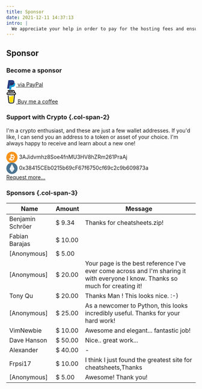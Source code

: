```yaml
---
title: Sponsor
date: 2021-12-11 14:37:13
intro: |
  We appreciate your help in order to pay for the hosting fees and ensuring I can spend enough time to create and optimize the cheatsheet webpage.
---
```


## Sponsor

### Become a sponsor

<div class="flex justify-center w-full py-5">
    <a class="flex items-center w-3/5 px-4 py-3 rounded-xl bg-[#2f6eb4]" target="_blank" rel="noopener external nofollow noreferrer" href="https://paypal.me/fechinmr">
        <svg class="icon" style="width:26px;vertical-align:middle;fill:currentColor;overflow:hidden" viewBox="0 0 1024 1024" version="1.1" xmlns="http://www.w3.org/2000/svg" p-id="6144"><path d="M841.813333 253.269333c-.938667 5.888-2.005333 11.946667-3.2 18.176-40.576 209.749333-179.498667 282.24-356.864 282.24H391.424a43.946667 43.946667 0 0 0-43.349333 37.376l-46.250667 295.210667-13.098667 83.626667a23.338667 23.338667 0 0 0 22.784 26.88h160.213334a38.613333 38.613333 0 0 0 38.058666-32.682667l1.578667-8.192 30.165333-192.64 1.962667-10.538667a38.613333 38.613333 0 0 1 38.058667-32.768h23.936c155.221333 0 276.736-63.445333 312.234666-246.954666 14.848-76.672 7.168-140.714667-32.085333-185.728a153.301333 153.301333 0 0 0-43.861333-34.005334z" fill="#179BD7" p-id="6145"></path><path d="M799.317333 236.202667a318.464 318.464 0 0 0-39.509333-8.789334 498.474667 498.474667 0 0 0-79.616-5.845333h-241.28a38.528 38.528 0 0 0-38.058667 32.768L349.525333 581.546667l-1.450666 9.514666a43.946667 43.946667 0 0 1 43.349333-37.376h90.325333c177.365333 0 316.288-72.533333 356.864-282.24 1.237333-6.229333 2.261333-12.288 3.157334-18.176a215.68 215.68 0 0 0-42.453334-17.066666z" fill="#222D65" p-id="6146" data-spm-anchor-id="a313x.7781069.0.i0" class=""></path><path d="M400.853333 254.293333a38.442667 38.442667 0 0 1 38.058667-32.725333h241.28c28.586667 0 55.296 1.877333 79.616 5.845333 16.512 2.602667 32.768 6.528 48.64 11.690667 11.946667 3.968 23.082667 8.704 33.365333 14.165333 12.074667-77.525333-.085333-130.304-41.770666-178.133333C754.133333 22.528 671.274667 0 565.248 0H257.365333c-21.632 0-40.106667 15.872-43.477333 37.418667L85.674667 855.466667a26.752 26.752 0 0 0 5.973333 21.461333c5.034667 5.888 12.373333 9.301333 20.096 9.344h190.08l47.701333-304.725333 51.328-327.253334z" fill="#253B80" p-id="6147"></path></svg>
        <span class="ml-3 text-white text-xl font-semibold leading-none">via PayPal</span>
    </a>
</div>
<div class="flex justify-center w-full pb-5">
    <a href="https://www.buymeacoffee.com/randy8080" class="flex items-center w-3/5 px-4 py-1.5 rounded-xl bg-[#90d4b7] line-through decoration-pink-500">
        <svg width="26" viewBox="0 0 25 35" fill="none" xmlns="http://www.w3.org/2000/svg"><path d="M22.0672 8.1281 22.0437 8.11426 21.9893 8.09766C22.0112 8.11614 22.0386 8.12685 22.0672 8.1281Z" fill="black"></path><path d="M22.4111 10.5781 22.3848 10.5855 22.4111 10.5781Z" fill="black"></path><path d="M22.0735 8.11128C22.0708 8.11093 22.0681 8.11029 22.0655 8.10938 22.0654 8.11115 22.0654 8.11293 22.0655 8.1147 22.0685 8.11432 22.0712 8.11313 22.0735 8.11128Z" fill="black"></path><path d="M22.3877 10.5647 22.4274 10.5421 22.4421 10.5338 22.4555 10.5195C22.4303 10.5304 22.4074 10.5457 22.3877 10.5647Z" fill="black"></path><path d="M22.1334 8.1762 22.0947 8.1393 22.0684 8.125C22.0825 8.14993 22.1058 8.16832 22.1334 8.1762Z" fill="black"></path><path d="M12.3836 31.9453C12.3526 31.9587 12.3255 31.9796 12.3047 32.0062L12.3291 31.9905C12.3457 31.9753 12.3693 31.9573 12.3836 31.9453Z" fill="black"></path><path d="M18.0497 30.8309C18.0497 30.7958 18.0326 30.8023 18.0368 30.9268 18.0368 30.9167 18.0409 30.9065 18.0428 30.8969 18.0451 30.8747 18.0469 30.853 18.0497 30.8309Z" fill="black"></path><path d="M17.4617 31.9453C17.4307 31.9587 17.4036 31.9796 17.3828 32.0062L17.4073 31.9905C17.4239 31.9753 17.4474 31.9573 17.4617 31.9453Z" fill="black"></path><path d="M8.39845 32.2145C8.37496 32.1941 8.34619 32.1807 8.31543 32.1758 8.34034 32.1878 8.36524 32.1998 8.38185 32.209L8.39845 32.2145Z" fill="black"></path><path d="M7.50541 31.3533C7.50173 31.317 7.49058 31.2818 7.47266 31.25 7.48535 31.2831 7.49598 31.317 7.50448 31.3515L7.50541 31.3533Z" fill="black"></path><path d="M13.5278 15.9814C12.2963 16.5086 10.8987 17.1064 9.08736 17.1064 8.32963 17.1048 7.57558 17.0009 6.8457 16.7973L8.09845 29.6592C8.14279 30.1968 8.38769 30.698 8.78452 31.0634 9.18134 31.4288 9.70106 31.6316 10.2405 31.6315 10.2405 31.6315 12.0167 31.7237 12.6094 31.7237 13.2474 31.7237 15.1601 31.6315 15.1601 31.6315 15.6995 31.6315 16.2191 31.4286 16.6158 31.0633 17.0125 30.6979 17.2574 30.1967 17.3017 29.6592L18.6435 15.4463C18.0439 15.2415 17.4387 15.1055 16.7565 15.1055 15.5767 15.105 14.626 15.5114 13.5278 15.9814Z" fill="#FFDD00"></path><path d="M2.96582 10.5039 2.98704 10.5237 3.00088 10.532C2.99022 10.5215 2.97847 10.512 2.96582 10.5039Z" fill="black"></path><path d="M24.4376 9.31226 24.249 8.36071C24.0797 7.50694 23.6955 6.70022 22.8191 6.39164 22.5382 6.29294 22.2195 6.2505 22.0041 6.04617 21.7887 5.84184 21.725 5.5245 21.6752 5.23023 21.583 4.6901 21.4963 4.14952 21.4017 3.61033 21.3201 3.14677 21.2555 2.62602 21.0428 2.20075 20.7661 1.62973 20.1918 1.29579 19.6208 1.07485 19.3282.965622 19.0296.873222 18.7265.798101 17.2998.421723 15.7999.283349 14.3322.204476 12.5705.107269 10.8042.136556 9.04673.292113 7.73863.411114 6.36089.555024 5.11783 1.00751 4.6635 1.1731 4.19533 1.37189 3.84986 1.7229 3.42597 2.15417 3.2876 2.82113 3.5971 3.35894 3.81711 3.74086 4.1898 4.01069 4.58509 4.18919 5.09997 4.41919 5.63769 4.5942 6.18931 4.71132 7.72526 5.0508 9.3161 5.1841 10.8853 5.24083 12.6245 5.31103 14.3665 5.25414 16.0974 5.07063 16.5254 5.02359 16.9527 4.96716 17.3792 4.90136 17.8815 4.82433 18.2039 4.16751 18.0558 3.70995 17.8787 3.16292 17.4027 2.95074 16.8644 3.0333 16.7851 3.04576 16.7062 3.05729 16.6269 3.06882L16.5697 3.07712C16.3873 3.10019 16.205 3.12171 16.0226 3.1417 15.646 3.18229 15.2683 3.2155 14.8898 3.24133 14.042 3.30037 13.192 3.32758 12.3423 3.32896 11.5075 3.32896 10.6722 3.30544 9.83916 3.25055 9.45909 3.22564 9.07994 3.19397 8.70172 3.15553 8.52967 3.13755 8.35809 3.11864 8.18651 3.09742L8.02322 3.07666 7.98771 3.07159 7.81843 3.04714C7.4725 2.99502 7.12656 2.93506 6.78431 2.86264 6.74978 2.85498 6.71889 2.83577 6.69675 2.80818 6.67461 2.78059 6.66254 2.74627 6.66254 2.71089 6.66254 2.67552 6.67461 2.6412 6.69675 2.61361 6.71889 2.58602 6.74978 2.5668 6.78431 2.55914H6.79077C7.08735 2.49595 7.38624 2.44199 7.68605 2.39494 7.78599 2.37926 7.88623 2.36388 7.98679 2.34881H7.98955C8.17728 2.33636 8.36593 2.30269 8.55274 2.28055 10.178 2.11149 11.813 2.05386 13.4461 2.10804 14.239 2.13111 15.0314 2.17769 15.8206 2.25795 15.9903 2.27548 16.1592 2.29393 16.328 2.31468 16.3926 2.32252 16.4576 2.33175 16.5226 2.33959L16.6536 2.3585C17.0355 2.41539 17.4154 2.48442 17.7934 2.5656 18.3533 2.68737 19.0724 2.72704 19.3215 3.3405 19.4008 3.53514 19.4368 3.75147 19.4806 3.9558L19.5364 4.2164C19.5379 4.22108 19.5389 4.22586 19.5396 4.2307 19.6716 4.8457 19.8036 5.46069 19.9359 6.07569 19.9455 6.12112 19.9458 6.16806 19.9365 6.21359 19.9273 6.25911 19.9087 6.30224 19.8821 6.34028 19.8554 6.37832 19.8212 6.41046 19.7816 6.4347 19.7419 6.45893 19.6977 6.47474 19.6517 6.48113H19.648L19.5673 6.4922 19.4875 6.50281C19.2348 6.53571 18.9817 6.56646 18.7283 6.59506 18.2292 6.65194 17.7294 6.70114 17.2288 6.74265 16.234 6.82537 15.2373 6.87965 14.2385 6.90548 13.7296 6.919 13.2209 6.92531 12.7123 6.92439 10.6878 6.92279 8.66519 6.80513 6.65424 6.57199 6.43653 6.54616 6.21883 6.51849 6.00112 6.49035 6.16993 6.51203 5.87843 6.47375 5.81939 6.46545 5.68101 6.44607 5.54264 6.42593 5.40426 6.40502 4.93979 6.33537 4.47808 6.24958 4.01453 6.1744 3.45411 6.08215 2.91814 6.12827 2.41123 6.40502 1.99513 6.63272 1.65836 6.98188 1.44584 7.40593 1.22721 7.85795 1.16217 8.3501 1.06439 8.8358.966604 9.32149.814392 9.84408.872048 10.3427.996123 11.4188 1.74842 12.2933 2.8305 12.4889 3.84848 12.6734 4.87198 12.8228 5.89826 12.9501 9.9297 13.4439 14.0025 13.5029 18.0466 13.1263 18.3759 13.0956 18.7048 13.062 19.0332 13.0258 19.1358 13.0145 19.2396 13.0263 19.337 13.0604 19.4344 13.0944 19.523 13.1498 19.5962 13.2225 19.6694 13.2952 19.7255 13.3834 19.7602 13.4805 19.795 13.5777 19.8075 13.6814 19.797 13.7841L19.6946 14.7794C19.4883 16.7908 19.282 18.802 19.0756 20.813 18.8604 22.9249 18.6437 25.0366 18.4257 27.1482 18.3642 27.7429 18.3027 28.3375 18.2412 28.9319 18.1822 29.5172 18.1739 30.121 18.0627 30.6994 17.8875 31.609 17.2717 32.1675 16.3732 32.3719 15.55 32.5592 14.7091 32.6575 13.8649 32.6652 12.929 32.6703 11.9936 32.6288 11.0578 32.6338 10.0587 32.6394 8.83502 32.5471 8.06381 31.8036 7.38624 31.1505 7.29261 30.1279 7.20036 29.2437 7.07736 28.073 6.95544 26.9025 6.83459 25.7322L6.15656 19.2245 5.71791 15.0137C5.71053 14.9441 5.70315 14.8754 5.69623 14.8053 5.64365 14.303 5.28803 13.8113 4.72761 13.8366 4.24792 13.8579 3.70272 14.2656 3.759 14.8053L4.08417 17.927 4.75667 24.3844C4.94824 26.2187 5.13935 28.0532 5.33 29.888 5.3669 30.2395 5.40149 30.5919 5.44024 30.9434 5.65103 32.864 7.11779 33.899 8.93419 34.1906 9.99506 34.3612 11.0818 34.3963 12.1583 34.4138 13.5384 34.4359 14.9322 34.489 16.2897 34.239 18.3012 33.87 19.8104 32.5268 20.0258 30.4434 20.0873 29.8419 20.1488 29.2403 20.2103 28.6385 20.4148 26.6484 20.619 24.6581 20.8228 22.6677L21.4898 16.1641 21.7956 13.1835C21.8108 13.0357 21.8733 12.8968 21.9736 12.7872 22.0739 12.6776 22.2069 12.6033 22.3528 12.5751 22.928 12.463 23.4778 12.2716 23.8869 11.8339 24.5382 11.137 24.6678 10.2283 24.4376 9.31226ZM2.80098 9.95524C2.80975 9.95109 2.7936 10.0263 2.78669 10.0613 2.7853 10.0083 2.78807 9.96124 2.80098 9.95524ZM2.8568 10.387C2.86141 10.3837 2.87524 10.4022 2.88954 10.4243 2.86786 10.404 2.85403 10.3888 2.85633 10.387H2.8568ZM2.91168 10.4594C2.93152 10.4931 2.94213 10.5143 2.91168 10.4594V10.4594ZM3.02192 10.5489H3.02469C3.02469 10.5521 3.02976 10.5553 3.03161 10.5586 3.02855 10.555 3.02515 10.5518 3.02146 10.5489H3.02192ZM22.326 10.4151C22.1194 10.6116 21.8081 10.7029 21.5004 10.7486 18.0503 11.2606 14.5499 11.5198 11.0619 11.4054 8.56565 11.3201 6.09567 11.0429 3.62431 10.6937 3.38215 10.6596 3.11971 10.6153 2.9532 10.4368 2.63955 10.1001 2.7936 9.42204 2.87524 9.01522 2.94997 8.64253 3.09295 8.14577 3.53621 8.09272 4.22808 8.01155 5.03158 8.30352 5.71607 8.4073 6.54016 8.53306 7.36733 8.63377 8.19758 8.70941 11.7409 9.03229 15.3437 8.98201 18.8713 8.50969 19.5143 8.42329 20.1549 8.32289 20.7933 8.2085 21.362 8.10656 21.9926 7.91515 22.3362 8.50416 22.5719 8.90544 22.6033 9.44233 22.5668 9.89574 22.5556 10.0933 22.4693 10.2791 22.3256 10.4151H22.326Z" fill="black"></path></svg>
        <span class="ml-3 text-white text-xl font-semibold leading-none">Buy me a coffee</span>
    </a>
</div>

### Support with Crypto {.col-span-2}

<div class="row-span-3 dark:text-slate-300 p-4">
    <p>I'm a crypto enthusiast, and these are just a few wallet addresses. If you'd like, I can send you an address to a token or asset of your choice. I'm always happy to receive and learn about a new one!</p>
    <div class="flex items-center mt-3">
        <svg class="icon mr-2" style="width: 30px;vertical-align: middle;fill: currentColor;overflow: hidden;" viewBox="0 0 1029 1024" version="1.1" xmlns="http://www.w3.org/2000/svg" p-id="6488"><path d="M1024.727025 511.98976c0 282.771945-229.217816 511.98976-511.98976 511.98976-282.766825 0-511.98976-229.217816-511.98976-511.98976 0-282.766825 229.222936-511.98976 511.98976-511.98976 282.771945 0 511.98976 229.222936 511.98976 511.98976" fill="#F7931A" p-id="6489"></path><path d="M637.048379 661.623888a55.842723 55.842723 0 0 1-27.145697 33.417571 55.858083 55.858083 0 0 1-42.827943 4.444071l-144.181437-42.940581 32.122238-107.840403 144.171196 42.945701h0.00512c29.726125 8.852303 46.713946 40.242395 37.856523 69.973641m48.628787-221.00038a55.929761 55.929761 0 0 1 4.438952 42.833063c-8.857423 29.721006-40.262875 46.698586-69.973641 37.861643h-0.00512l-144.176316-42.940582 32.111998-107.840403 144.181436 42.940581a55.888802 55.888802 0 0 1 33.422691 27.145698m64.54143-34.917702c-16.48095-30.458271-43.836563-52.678626-77.01862-62.560029l-19.076738-5.677966 26.705385-89.669887-68.519589-20.407912-26.705386 89.669887-58.49995-17.423012 26.710506-89.669886-16.414392-4.889503-66.49723-19.803763-25.742845 86.434111-81.037739-24.135197-22.870583 76.798464 81.037739 24.140317-83.254655 279.536169-81.037739-24.135197-22.870583 76.803584 81.03262 24.130077-21.723726 72.953421 16.409272 4.889502 66.49723 19.803764 22.691386-76.189196 58.638188 17.463971-22.691387 76.194316 68.243116 20.325993 22.691386-76.194316 19.209856 5.718926a130.255315 130.255315 0 0 0 37.185816 5.452691c21.247575 0 42.295474-5.278614 61.51045-15.677127 30.458271-16.48095 52.673507-43.831443 62.560028-77.023739 10.393392-34.912582 5.263255-70.777464-11.268894-100.298794 30.01284-15.661767 53.927881-42.935461 64.331513-77.863403 9.886522-33.192296 6.251395-68.243115-10.224435-98.696266" fill="#FFFFFF" p-id="6490"></path></svg>
        <span>3AJidvmhz8Soe4fnMU3HV8hZRm261PraAj</span>
    </div>
    <div class="flex items-center mt-3">
        <svg class="icon mr-2" style="width: 30px;vertical-align: middle;fill: currentColor;overflow: hidden;" viewBox="0 0 1029 1024" version="1.1" xmlns="http://www.w3.org/2000/svg" p-id="9557"><path d="M1028.653987 511.98976c0 282.771945-229.222936 511.98976-511.98976 511.98976-282.761705 0-511.98976-229.217816-511.98976-511.98976 0-282.766825 229.228055-511.98976 511.98976-511.98976 282.766825 0 511.98976 229.222936 511.98976 511.98976" fill="#497391" p-id="9558"></path><path d="M289.970521 575.430411l219.602648-452.358312v567.95536zM743.368173 575.430411l-220.380873 115.597048V122.918502zM289.970521 591.97792l219.602648 109.954921v176.810544zM743.368173 591.97792l-220.380873 286.765465v-176.810544z" fill="#FFFFFF" p-id="9559"></path></svg>
        <span>0x38415CEb0215b69cF67f6750cf69c2c9b609873a</span>
    </div>
    <div class="flex items-center mt-3">
        <a class="text-blue-500" target="_blank" rel="noopener external nofollow noreferrer" href="https://twitter.com/FechinLi">Request more...</a>
    </div>
</div>

### Sponsors {.col-span-3}

| Name             | Amount  | Message                                                                                                                        |
| ---------------- | ------- | ------------------------------------------------------------------------------------------------------------------------------ |
| Benjamin Schröer | $ 9.34  | Thanks for cheatsheets.zip!                                                                                                    |
| Fabian Barajas   | $ 10.00 |                                                                                                                                |
| [Anonymous]      | $ 5.00  |                                                                                                                                |
| [Anonymous]      | $ 20.00 | Your page is the best reference I've ever come across and I'm sharing it with everyone I know. Thanks so much for creating it! |
| Tony Qu          | $ 20.00 | Thanks Man ! This looks nice. :-)                                                                                              |
| [Anonymous]      | $ 25.00 | As a newcomer to Python, this looks incredibly useful. Thanks for your hard work!                                              |
| VimNewbie        | $ 10.00 | Awesome and elegant... fantastic job!                                                                                          |
| Dave Hanson      | $ 50.00 | Nice.. great work...                                                                                                           |
| Alexander        | $ 40.00 | -                                                                                                                              |
| Frpsi17          | $ 10.00 | I think I just found the greatest site for cheatsheets,Thanks                                                                  |
| [Anonymous]      | $ 5.00  | Awesome! Thank you!                                                                                                            |
